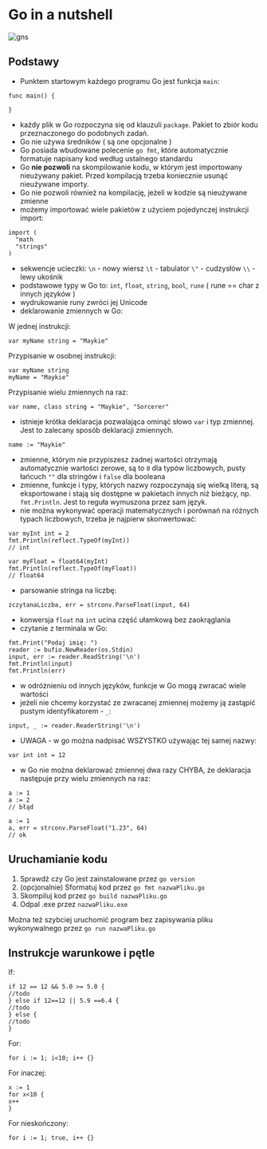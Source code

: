 # Go in a nutshell

![gns](https://user-images.githubusercontent.com/51796385/200906219-d6aa73b9-1749-4b56-a624-6c9e1bde918e.jpg)





## Podstawy

- Punktem startowym każdego programu Go jest funkcja `main`:
```
func main() {

}
```
- każdy plik w Go rozpoczyna się od klauzuli `package`. Pakiet to zbiór kodu przeznaczonego do podobnych zadań.
- Go nie używa średników ( są one opcjonalne )
- Go posiada wbudowane polecenie `go fmt`, które automatycznie formatuje napisany kod według ustalnego standardu
- Go **nie pozwoli** na skompilowanie kodu, w którym jest importowany nieużywany pakiet. Przed kompilacją trzeba koniecznie usunąć nieużywane importy.
- Go nie pozwoli również na kompilację, jeżeli w kodzie są nieużywane zmienne
- możemy importować wiele pakietów z użyciem pojedynczej instrukcji import:
```
import (
  "math
  "strings"
)
```
- sekwencje ucieczki:
`\n` - nowy wiersz
`\t` - tabulator
`\"` - cudzysłów
`\\` - lewy ukośnik
 - podstawowe typy w Go to: `int`, `float`, `string`, `bool`, `rune` ( rune == char z innych języków )
 - wydrukowanie runy zwróci jej Unicode
 - deklarowanie zmiennych w Go:
 
 W jednej instrukcji:
 ```
 var myName string = "Maykie"
 ```
 Przypisanie w osobnej instrukcji:
 ```
 var myName string
 myName = "Maykie"
 ```
 Przypisanie wielu zmiennych na raz:
 ```
 var name, class string = "Maykie", "Sorcerer"
 ```
 - istnieje krótka deklaracja pozwalająca ominąć słowo `var` i typ zmiennej. Jest to zalecany sposób deklaracji zmiennych.
 ```
 name := "Maykie"
 ```
 - zmienne, którym nie przypiszesz żadnej wartości otrzymają automatycznie wartości zerowe, są to `0` dla typów liczbowych, pusty łańcuch `""` dla stringów i `false` dla booleana
 - zmienne, funkcje i typy, których nazwy rozpoczynają się wielką literą, są eksportowane i stają się dostępne w pakietach innych niż bieżący, np. `fmt.Println`. Jest to reguła wymuszona przez sam język.
 - nie można wykonywać operacji matematycznych i porównań na różnych typach liczbowych, trzeba je najpierw skonwertować:
 ```
 var myInt int = 2
 fmt.Println(reflect.TypeOf(myInt))
 // int

 var myFloat = float64(myInt)
 fmt.Println(reflect.TypeOf(myFloat))
 // float64
  ```
 - parsowanie stringa na liczbę: 
 ```
 zczytanaLiczba, err = strconv.ParseFloat(input, 64)
 ```
 - konwersja `float` na `int` ucina część ułamkową bez zaokrąglania
 - czytanie z terminala w Go:
 ```
fmt.Print("Podaj imię: ")
reader := bufio.NewReader(os.Stdin)
input, err := reader.ReadString('\n')
fmt.Println(input)
fmt.Println(err)
```
- w odróżnieniu od innych języków, funkcje w Go mogą zwracać wiele wartości
- jeżeli nie chcemy korzystać ze zwracanej zmiennej możemy ją zastąpić pustym identyfikatorem - `_`:
```
input, _ := reader.ReaderString('\n')
```
- UWAGA - w go można nadpisać WSZYSTKO używając tej samej nazwy:
```
var int int = 12
```
- w Go nie można deklarować zmiennej dwa razy CHYBA, że deklaracja następuje przy wielu zmiennych na raz:
```
a := 1
a := 2
// błąd

a := 1
a, err = strconv.ParseFloat("1.23", 64)
// ok
```
## Uruchamianie kodu

1. Sprawdź czy Go jest zainstalowane przez `go version`
2. (opcjonalnie) Sformatuj kod przez `go fmt nazwaPliku.go`
3. Skompiluj kod przez `go build nazwaPliku.go`
4. Odpal .exe przez `nazwaPliku.exe`

Można też szybciej uruchomić program bez zapisywania pliku wykonywalnego przez `go run nazwaPliku.go`

## Instrukcje warunkowe i pętle

If:

```
if 12 == 12 && 5.0 >= 5.0 {
//todo
} else if 12==12 || 5.9 ==6.4 {
//todo
} else { 
//todo
}
```

For:
```
for i := 1; i<10; i++ {}
```

For inaczej:
```
x := 1
for x<10 {
x++
}
```

For nieskończony:
```
for i := 1; true, i++ {}
```


